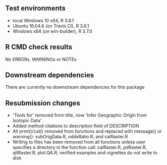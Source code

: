 ## Test environments
* local Windows 10 x64, R 3.6.1
* Ubuntu 16.04.6 (on Travis CI), R 3.6.1
* Windows x64 (on win-builder), R 3.7.0

## R CMD check results
No ERRORs, WARNINGs or NOTEs 

## Downstream dependencies
There are currently no downstream dependencies for this package

## Resubmission changes
* 'Tools for' removed from title, now 'Infer Geographic Origin from Isotopic Data'
* Added method citations to description field of DESCRIPTION 
* All print()/cat() removed from functions and replaced with message() or warning(): subOrigData.R, oddsRatio.R, and calRaster.R
* Writing to files has been removed from all functions unless user specifies a directory in the function call: calRaster.R, pdRaster.R, qtlRaster.R, plot.QA.R; verified examples and vignettes do not write to disk